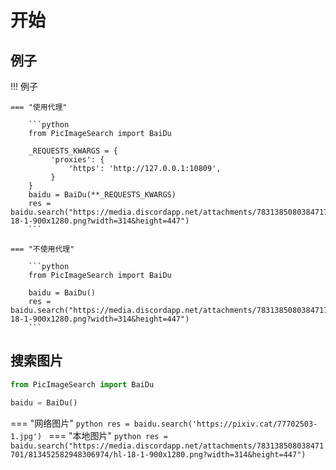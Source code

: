 # 开始

## 例子
!!! 例子

    === "使用代理"

        ```python
        from PicImageSearch import BaiDu

        _REQUESTS_KWARGS = {
             'proxies': {
                 'https': 'http://127.0.0.1:10809',
             }
        }
        baidu = BaiDu(**_REQUESTS_KWARGS)
        res = baidu.search("https://media.discordapp.net/attachments/783138508038471701/813452582948306974/hl-18-1-900x1280.png?width=314&height=447")
        ```

    === "不使用代理"

        ```python
        from PicImageSearch import BaiDu

        baidu = BaiDu()
        res = baidu.search("https://media.discordapp.net/attachments/783138508038471701/813452582948306974/hl-18-1-900x1280.png?width=314&height=447")
        ```


## 搜索图片
```python
from PicImageSearch import BaiDu

baidu = BaiDu()

```
=== "网络图片"
    ```python
    res = baidu.search('https://pixiv.cat/77702503-1.jpg')
    ```
=== "本地图片"
    ```python
    res = baidu.search("https://media.discordapp.net/attachments/783138508038471701/813452582948306974/hl-18-1-900x1280.png?width=314&height=447")
    ```




